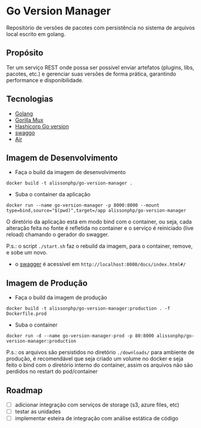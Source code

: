 # Go Version Manager
Repositório de versões de pacotes com persistência no sistema de arquivos local escrito em golang.

## Propósito
Ter um serviço REST onde possa ser possível enviar artefatos (plugins, libs, pacotes, etc.) e gerenciar suas versões de forma prática, garantindo performance e disponibilidade.
## Tecnologias
* [Golang](https://golang.org/project)
* [Gorilla Mux](https://github.com/gorilla/mux)
* [Hashicorp Go version](https://github.com/hashicorp/go-version)
* [swaggo](https://github.com/swaggo/swag)
* [Air](https://github.com/cosmtrek/air)
## Imagem de Desenvolvimento
* Faça o build da imagem de desenvolvimento
```shell
docker build -t alissonphp/go-version-manager .
```
* Suba o container da aplicação
```shell
docker run --name go-version-manager -p 8000:8000 --mount type=bind,source="$(pwd)",target=/app alissonphp/go-version-manager
```

O diretório da aplicação está em modo bind com o container, ou seja, cada alteração feita no fonte é refletida no container e o serviço é reiniciado (live reload) chamando o gerador do swagger.

P.s.: o script `./start.sh` faz o rebuild da imagem, para o container, remove, e sobe um novo.

* o [swagger](http://localhost:8000/docs/index.html#/) é acessível em `http://localhost:8000/docs/index.html#/`

## Imagem de Produção
* Faça o build da imagem de produção
```shell
docker build -t alissonphp/go-version-manager:production . -f Dockerfile.prod
```
* Suba o container
```shell
docker run -d --name go-version-manager-prod -p 80:8000 alissonphp/go-version-manager:production
```
P.s.: os arquivos são persistidos no diretório `./downloads/` para ambiente de produção, é recomendável que seja criado um volume no docker e seja feito o bind com o diretório interno do container, assim os arquivos não são perdidos no restart do pod/container

## Roadmap
* [ ] adicionar integração com serviços de storage (s3, azure files, etc)
* [ ] testar as unidades
* [ ] implementar esteira de integração com análise estática de código